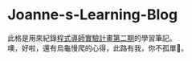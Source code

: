 # Joanne-s-Learning-Blog
此格是用來紀錄[程式導師實驗計畫第二期](https://github.com/Lidemy/mentor-program-2nd)的學習筆記。<br>
噢，好啦，還有烏龜慢爬的心得，此路有我，你不孤單🐢。<br>

